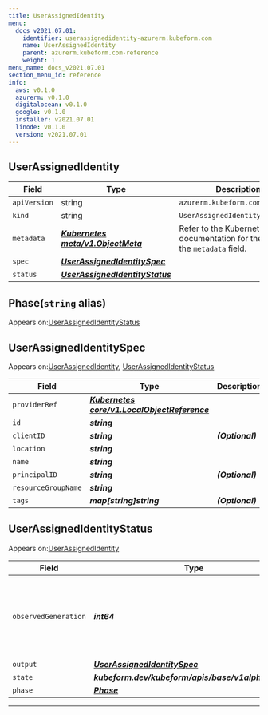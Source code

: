 ```yaml
---
title: UserAssignedIdentity
menu:
  docs_v2021.07.01:
    identifier: userassignedidentity-azurerm.kubeform.com
    name: UserAssignedIdentity
    parent: azurerm.kubeform.com-reference
    weight: 1
menu_name: docs_v2021.07.01
section_menu_id: reference
info:
  aws: v0.1.0
  azurerm: v0.1.0
  digitalocean: v0.1.0
  google: v0.1.0
  installer: v2021.07.01
  linode: v0.1.0
  version: v2021.07.01
---
```


## UserAssignedIdentity
| Field | Type | Description |
| ------ | ----- | ----------- |
| `apiVersion` | string | `azurerm.kubeform.com/v1alpha1` |
|    `kind` | string | `UserAssignedIdentity` |
| `metadata` | ***[Kubernetes meta/v1.ObjectMeta](https://v1-18.docs.kubernetes.io/docs/reference/generated/kubernetes-api/v1.18/#objectmeta-v1-meta)***|Refer to the Kubernetes API documentation for the fields of the `metadata` field.|
| `spec` | ***[UserAssignedIdentitySpec](#userassignedidentityspec)***||
| `status` | ***[UserAssignedIdentityStatus](#userassignedidentitystatus)***||
## Phase(`string` alias)

Appears on:[UserAssignedIdentityStatus](#userassignedidentitystatus)

## UserAssignedIdentitySpec

Appears on:[UserAssignedIdentity](#userassignedidentity), [UserAssignedIdentityStatus](#userassignedidentitystatus)

| Field | Type | Description |
| ------ | ----- | ----------- |
| `providerRef` | ***[Kubernetes core/v1.LocalObjectReference](https://v1-18.docs.kubernetes.io/docs/reference/generated/kubernetes-api/v1.18/#localobjectreference-v1-core)***||
| `id` | ***string***||
| `clientID` | ***string***| ***(Optional)*** |
| `location` | ***string***||
| `name` | ***string***||
| `principalID` | ***string***| ***(Optional)*** |
| `resourceGroupName` | ***string***||
| `tags` | ***map[string]string***| ***(Optional)*** |
## UserAssignedIdentityStatus

Appears on:[UserAssignedIdentity](#userassignedidentity)

| Field | Type | Description |
| ------ | ----- | ----------- |
| `observedGeneration` | ***int64***| ***(Optional)*** Resource generation, which is updated on mutation by the API Server.|
| `output` | ***[UserAssignedIdentitySpec](#userassignedidentityspec)***| ***(Optional)*** |
| `state` | ***kubeform.dev/kubeform/apis/base/v1alpha1.State***| ***(Optional)*** |
| `phase` | ***[Phase](#phase)***| ***(Optional)*** |
---
